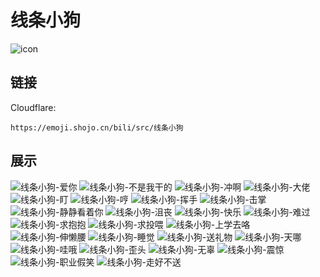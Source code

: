 # 线条小狗
![icon](https://emoji.shojo.cn/bili/src/线条小狗/icon.png)
## 链接
Cloudflare:
```
https://emoji.shojo.cn/bili/src/线条小狗
```
## 展示
![线条小狗-爱你](https://emoji.shojo.cn/bili/src/线条小狗/线条小狗-爱你.png)
![线条小狗-不是我干的](https://emoji.shojo.cn/bili/src/线条小狗/线条小狗-不是我干的.png)
![线条小狗-冲啊](https://emoji.shojo.cn/bili/src/线条小狗/线条小狗-冲啊.png)
![线条小狗-大佬](https://emoji.shojo.cn/bili/src/线条小狗/线条小狗-大佬.png)
![线条小狗-盯](https://emoji.shojo.cn/bili/src/线条小狗/线条小狗-盯.png)
![线条小狗-哼](https://emoji.shojo.cn/bili/src/线条小狗/线条小狗-哼.png)
![线条小狗-挥手](https://emoji.shojo.cn/bili/src/线条小狗/线条小狗-挥手.png)
![线条小狗-击掌](https://emoji.shojo.cn/bili/src/线条小狗/线条小狗-击掌.png)
![线条小狗-静静看着你](https://emoji.shojo.cn/bili/src/线条小狗/线条小狗-静静看着你.png)
![线条小狗-沮丧](https://emoji.shojo.cn/bili/src/线条小狗/线条小狗-沮丧.png)
![线条小狗-快乐](https://emoji.shojo.cn/bili/src/线条小狗/线条小狗-快乐.png)
![线条小狗-难过](https://emoji.shojo.cn/bili/src/线条小狗/线条小狗-难过.png)
![线条小狗-求抱抱](https://emoji.shojo.cn/bili/src/线条小狗/线条小狗-求抱抱.png)
![线条小狗-求投喂](https://emoji.shojo.cn/bili/src/线条小狗/线条小狗-求投喂.png)
![线条小狗-上学去咯](https://emoji.shojo.cn/bili/src/线条小狗/线条小狗-上学去咯.png)
![线条小狗-伸懒腰](https://emoji.shojo.cn/bili/src/线条小狗/线条小狗-伸懒腰.png)
![线条小狗-睡觉](https://emoji.shojo.cn/bili/src/线条小狗/线条小狗-睡觉.png)
![线条小狗-送礼物](https://emoji.shojo.cn/bili/src/线条小狗/线条小狗-送礼物.png)
![线条小狗-天哪](https://emoji.shojo.cn/bili/src/线条小狗/线条小狗-天哪.png)
![线条小狗-哇哦](https://emoji.shojo.cn/bili/src/线条小狗/线条小狗-哇哦.png)
![线条小狗-歪头](https://emoji.shojo.cn/bili/src/线条小狗/线条小狗-歪头.png)
![线条小狗-无辜](https://emoji.shojo.cn/bili/src/线条小狗/线条小狗-无辜.png)
![线条小狗-震惊](https://emoji.shojo.cn/bili/src/线条小狗/线条小狗-震惊.png)
![线条小狗-职业假笑](https://emoji.shojo.cn/bili/src/线条小狗/线条小狗-职业假笑.png)
![线条小狗-走好不送](https://emoji.shojo.cn/bili/src/线条小狗/线条小狗-走好不送.png)
